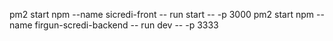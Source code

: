 pm2 start npm --name sicredi-front -- run start -- -p 3000
pm2 start npm --name firgun-scredi-backend -- run dev -- -p 3333
